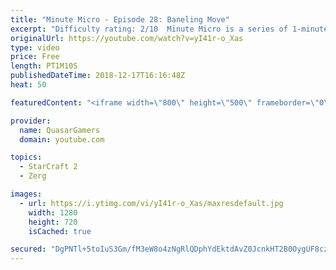 ```yaml
---
title: "Minute Micro - Episode 28: Baneling Move"
excerpt: "Difficulty rating: 2/10  Minute Micro is a series of 1-minute videos explaining how to perform common micro techniques. This episode is on move commanding banelings.  twitch.tv/Quasarprintf"
originalUrl: https://youtube.com/watch?v=yI41r-o_Xas
type: video
price: Free
length: PT1M10S
publishedDateTime: 2018-12-17T16:16:48Z
heat: 50

featuredContent: "<iframe width=\"800\" height=\"500\" frameborder=\"0\" src=\"https://www.youtube.com/embed/yI41r-o_Xas\" allow=\"accelerometer; autoplay; encrypted-media; gyroscope; picture-in-picture\" allowfullscreen></iframe>"

provider:
  name: QuasarGamers
  domain: youtube.com

topics:
  - StarCraft 2
  - Zerg

images:
  - url: https://i.ytimg.com/vi/yI41r-o_Xas/maxresdefault.jpg
    width: 1280
    height: 720
    isCached: true

secured: "DgPNTl+5toIuS3Gm/fM3eW8o4zNgRlQDphYdEktdAvZ0JcnkHT2B0OygUF8czYQmbt3vxzpml1BJG3UTLS+E/RLbLQMFsKNeq1QeLYN7DzoOrt7Zbm9wEc2CV2AiyLASUqLDeoYfIA0HxRgnl1vddfnFXsz9V9+PKEAcSaazAndFGgZj3+kXV1YEajnjqIhnc7+sMeKLf60Wnml+sSAhQ4a950ZmeZhs361kG7sAVkJnhz67CHYpPNAgxHH6ev/Qt8TRUYd4WJAUojKoQZBbIi89VpXinsgmBkgud6y0o6yUsAvJ9cEo1UhobEQnVBGktEjFyVbt1ENluywFra/rAPdDOac9wtyOOM+aho+Zu4qygNEKxJf4UHT029SofU/Gjnz2bzlxV3yx1GJWQlqBk4aXA0yReFNjiCoLvnV8mbU=;CJGIumZATEY1my7UBkDBpw=="
---
```


